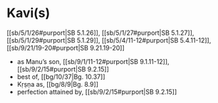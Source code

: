 # Kavi(s)

[[sb/5/1/26#purport|SB 5.1.26]], [[sb/5/1/27#purport|SB 5.1.27]], [[sb/5/1/29#purport|SB 5.1.29]], [[sb/5/4/11-12#purport|SB 5.4.11-12]], [[sb/9/21/19-20#purport|SB 9.21.19-20]]

* as Manu’s son, [[sb/9/1/11-12#purport|SB 9.1.11-12]], [[sb/9/2/15#purport|SB 9.2.15]]
* best of, [[bg/10/37|Bg. 10.37]]
* Kṛṣṇa as, [[bg/8/9|Bg. 8.9]]
* perfection attained by, [[sb/9/2/15#purport|SB 9.2.15]]
